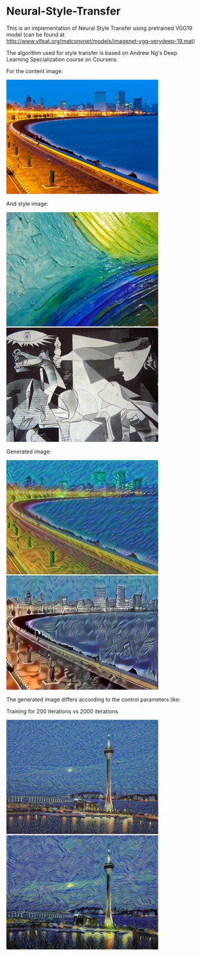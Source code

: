 # Neural-Style-Transfer
This is an implementation of Neural Style Transfer using pretrained VGG19 model (can be found at http://www.vlfeat.org/matconvnet/models/imagenet-vgg-verydeep-19.mat)

The algorithm used for style transfer is based on Andrew Ng's Deep Learning Specialization course on Coursera.

For the content image:

<img src="images/mumbai.jpg" width="400px" height="300px" />

And style image:

<img src="images/paint.jpg" width="400px" height="300px" /><img src="images/guernica.jpg" width="400px" height="300px" />

Generated image:

<img src="output/mumbai+paint.jpg" width="400px" height="300px" /><img src="output/mumbai+guernica.jpg" width="400px" height="300px" />

The generated image differs according to the control parameters like:

Training for 200 iterations vs 2000 iterations

<img src="output/Macau+StarryNight200.jpg" width="400px" height="300px" />
<img src="output/Macau+StarryNight2000.png" width="400px" height="300px" />
